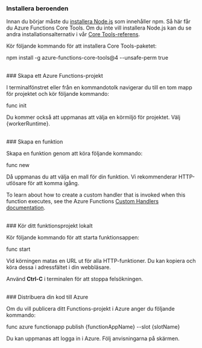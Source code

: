 ### <a name="install-dependencies"></a>Installera beroenden

Innan du börjar måste du <a href="https://go.microsoft.com/fwlink/?linkid=2016195" target="_blank">installera Node.js</a> som innehåller npm. Så här får du Azure Functions Core Tools. Om du inte vill installera Node.js kan du se andra installationsalternativ i vår <a href="https://go.microsoft.com/fwlink/?linkid=2016192" target="_blank">Core Tools-referens</a>.

Kör följande kommando för att installera Core Tools-paketet:

<MarkdownHighlighter>npm install -g azure-functions-core-tools@4 --unsafe-perm true</MarkdownHighlighter>

<br/>
### <a name="create-an-azure-functions-project"></a>Skapa ett Azure Functions-projekt

I terminalfönstret eller från en kommandotolk navigerar du till en tom mapp för projektet och kör följande kommando:

<MarkdownHighlighter>func init</MarkdownHighlighter>

Du kommer också att uppmanas att välja en körmiljö för projektet. Välj {workerRuntime}.

<br/>
### <a name="create-a-function"></a>Skapa en funktion

Skapa en funktion genom att köra följande kommando:

<MarkdownHighlighter>func new</MarkdownHighlighter>

Då uppmanas du att välja en mall för din funktion. Vi rekommenderar HTTP-utlösare för att komma igång.

<StackInstructions customStack={true}>To learn about how to create a custom handler that is invoked when this function executes, see the Azure Functions <a href="https://go.microsoft.com/fwlink/?linkid=2138621" target="_blank">Custom Handlers documentation</a>.</StackInstructions>

<br/>
### <a name="run-your-function-project-locally"></a>Kör ditt funktionsprojekt lokalt

Kör följande kommando för att starta funktionsappen:

<MarkdownHighlighter>func start</MarkdownHighlighter>

Vid körningen matas en URL ut för alla HTTP-funktioner. Du kan kopiera och köra dessa i adressfältet i din webbläsare.

Använd **Ctrl-C** i terminalen för att stoppa felsökningen.

<br/>
### <a name="deploy-your-code-to-azure"></a>Distribuera din kod till Azure

Om du vill publicera ditt Functions-projekt i Azure anger du följande kommando:

<MarkdownHighlighter slot={false}>func azure functionapp publish {functionAppName} <SlotComponent>--slot {slotName}</SlotComponent></MarkdownHighlighter>

Du kan uppmanas att logga in i Azure. Följ anvisningarna på skärmen.
